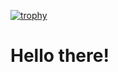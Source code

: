[![trophy](https://github-profile-trophy.vercel.app/?username=MickielAraya)](https://github.com/MickielAraya/MickielAraya)

# Hello there!
